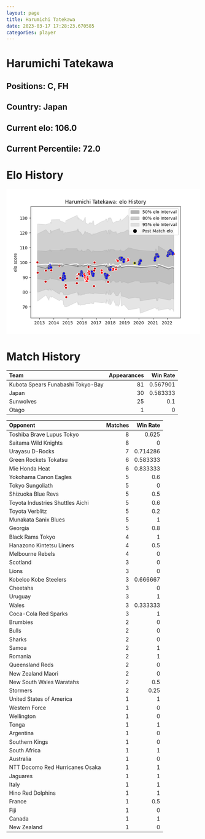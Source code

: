 ```yaml
---  
layout: page  
title: Harumichi Tatekawa  
date: 2023-03-17 17:28:23.670585  
categories: player  
---
```

# Harumichi Tatekawa

## Positions: C, FH

## Country: Japan

## Current elo: 106.0

## Current Percentile: 72.0

# Elo History


![elo history](history_HarumichiTatekawa.png)
# Match History


| Team                              |   Appearances |   Win Rate |
|:----------------------------------|--------------:|-----------:|
| Kubota Spears Funabashi Tokyo-Bay |            81 |   0.567901 |
| Japan                             |            30 |   0.583333 |
| Sunwolves                         |            25 |   0.1      |
| Otago                             |             1 |   0        |

| Opponent                         |   Matches |   Win Rate |
|:---------------------------------|----------:|-----------:|
| Toshiba Brave Lupus Tokyo        |         8 |   0.625    |
| Saitama Wild Knights             |         8 |   0        |
| Urayasu D-Rocks                  |         7 |   0.714286 |
| Green Rockets Tokatsu            |         6 |   0.583333 |
| Mie Honda Heat                   |         6 |   0.833333 |
| Yokohama Canon Eagles            |         5 |   0.6      |
| Tokyo Sungoliath                 |         5 |   0        |
| Shizuoka Blue Revs               |         5 |   0.5      |
| Toyota Industries Shuttles Aichi |         5 |   0.6      |
| Toyota Verblitz                  |         5 |   0.2      |
| Munakata Sanix Blues             |         5 |   1        |
| Georgia                          |         5 |   0.8      |
| Black Rams Tokyo                 |         4 |   1        |
| Hanazono Kintetsu Liners         |         4 |   0.5      |
| Melbourne Rebels                 |         4 |   0        |
| Scotland                         |         3 |   0        |
| Lions                            |         3 |   0        |
| Kobelco Kobe Steelers            |         3 |   0.666667 |
| Cheetahs                         |         3 |   0        |
| Uruguay                          |         3 |   1        |
| Wales                            |         3 |   0.333333 |
| Coca-Cola Red Sparks             |         3 |   1        |
| Brumbies                         |         2 |   0        |
| Bulls                            |         2 |   0        |
| Sharks                           |         2 |   0        |
| Samoa                            |         2 |   1        |
| Romania                          |         2 |   1        |
| Queensland Reds                  |         2 |   0        |
| New Zealand Maori                |         2 |   0        |
| New South Wales Waratahs         |         2 |   0.5      |
| Stormers                         |         2 |   0.25     |
| United States of America         |         1 |   1        |
| Western Force                    |         1 |   0        |
| Wellington                       |         1 |   0        |
| Tonga                            |         1 |   1        |
| Argentina                        |         1 |   0        |
| Southern Kings                   |         1 |   0        |
| South Africa                     |         1 |   1        |
| Australia                        |         1 |   0        |
| NTT Docomo Red Hurricanes Osaka  |         1 |   1        |
| Jaguares                         |         1 |   1        |
| Italy                            |         1 |   1        |
| Hino Red Dolphins                |         1 |   1        |
| France                           |         1 |   0.5      |
| Fiji                             |         1 |   0        |
| Canada                           |         1 |   1        |
| New Zealand                      |         1 |   0        |